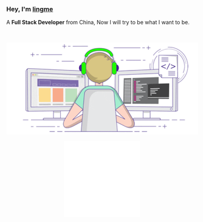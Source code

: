### Hey, I'm [lingme](https://lingmin.me/)

A <b>Full Stack Developer</b> from China, Now I will try to be what I want to be.

<br>

![](https://github.com/lingme/lingme/blob/master/coding.gif)

<div align="center">	
	<a href="https://github.com/lingme/lingme/master/style.svg">	
		<img src="style.svg" width="200" height="200">	
	</a>	
</div>
